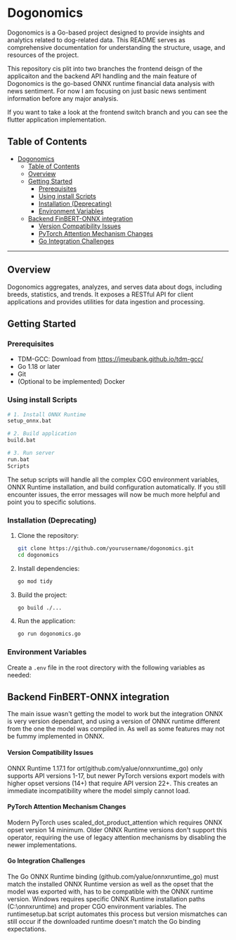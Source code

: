 # Dogonomics

Dogonomics is a Go-based project designed to provide insights and analytics related to dog-related data. This README serves as comprehensive documentation for understanding the structure, usage, and resources of the project.

This repository cis plit into two branches the frontend deisgn of the applicaiton and the backend API handling and the main feature of Dogonomics is the go-based ONNX runtime financial data analysis with news sentiment. For now I am focusing on just basic news sentiment information before any major analysis.

If you want to take a look at the frontend switch branch and you can see the flutter application implementation.

## Table of Contents

- [Dogonomics](#dogonomics)
  - [Table of Contents](#table-of-contents)
  - [Overview](#overview)
  - [Getting Started](#getting-started)
    - [Prerequisites](#prerequisites)
    - [Using install Scripts](#using-install-scripts)
    - [Installation (Deprecating)](#installation-deprecating)
    - [Environment Variables](#environment-variables)
  - [Backend FinBERT-ONNX integration](#backend-finbert-onnx-integration)
      - [Version Compatibility Issues](#version-compatibility-issues)
      - [PyTorch Attention Mechanism Changes](#pytorch-attention-mechanism-changes)
      - [Go Integration Challenges](#go-integration-challenges)

---

## Overview

Dogonomics aggregates, analyzes, and serves data about dogs, including breeds, statistics, and trends. It exposes a RESTful API for client applications and provides utilities for data ingestion and processing.

## Getting Started

### Prerequisites
- TDM-GCC: Download from https://jmeubank.github.io/tdm-gcc/
- Go 1.18 or later
- Git
- (Optional to be implemented) Docker

### Using install Scripts
```sh
# 1. Install ONNX Runtime
setup_onnx.bat

# 2. Build application  
build.bat

# 3. Run server
run.bat
Scripts
```

The setup scripts will handle all the complex CGO environment variables, ONNX Runtime installation, and build configuration automatically. If you still encounter issues, the error messages will now be much more helpful and point you to specific solutions.

### Installation (Deprecating)
1. Clone the repository:
    ```sh
    git clone https://github.com/yourusername/dogonomics.git
    cd dogonomics
    ```

2. Install dependencies:
    ```sh
    go mod tidy
    ```

3. Build the project:
    ```sh
    go build ./...
    ```

4. Run the application:
    ```sh
    go run dogonomics.go
    ```

### Environment Variables

Create a `.env` file in the root directory with the following variables as needed:

## Backend FinBERT-ONNX integration
The main issue wasn't getting the model to work but the integration ONNX is very version dependant, and using a version of ONNX runtime different from the one the model was compiled in. As well as some features may not be fummy implemented in ONNX.

#### Version Compatibility Issues
ONNX Runtime 1.17.1 for ort(github.com/yalue/onnxruntime_go) only supports API versions 1-17, but newer PyTorch versions export models with higher opset versions (14+) that require API version 22+. This creates an immediate incompatibility where the model simply cannot load. 

#### PyTorch Attention Mechanism Changes
Modern PyTorch uses scaled_dot_product_attention which requires ONNX opset version 14 minimum. Older ONNX Runtime versions don't support this operator, requiring the use of legacy attention mechanisms by disabling the newer implementations.

#### Go Integration Challenges
The Go ONNX Runtime binding (github.com/yalue/onnxruntime_go) must match the installed ONNX Runtime version as well as the opset that the model was exported with, has to be compatible with the ONNX runtime version.
Windows requires specific ONNX Runtime installation paths (C:\onnxruntime) and proper CGO environment variables. The runtimesetup.bat script automates this process but version mismatches can still occur if the downloaded runtime doesn't match the Go binding expectations.